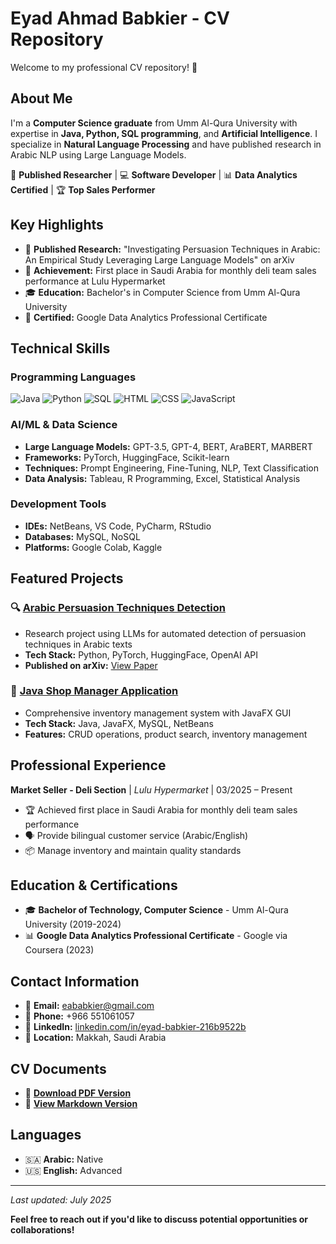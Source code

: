 # Eyad Ahmad Babkier - CV Repository

Welcome to my professional CV repository! 👋

## About Me

I'm a **Computer Science graduate** from Umm Al-Qura University with expertise in **Java, Python, SQL programming**, and **Artificial Intelligence**. I specialize in **Natural Language Processing** and have published research in Arabic NLP using Large Language Models.

🔬 **Published Researcher** | 💻 **Software Developer** | 📊 **Data Analytics Certified** | 🏆 **Top Sales Performer**

## Key Highlights

- 📄 **Published Research:** "Investigating Persuasion Techniques in Arabic: An Empirical Study Leveraging Large Language Models" on arXiv
- 🥇 **Achievement:** First place in Saudi Arabia for monthly deli team sales performance at Lulu Hypermarket
- 🎓 **Education:** Bachelor's in Computer Science from Umm Al-Qura University
- 📜 **Certified:** Google Data Analytics Professional Certificate

## Technical Skills

### Programming Languages
![Java](https://img.shields.io/badge/Java-ED8B00?style=for-the-badge&logo=java&logoColor=white)
![Python](https://img.shields.io/badge/Python-3776AB?style=for-the-badge&logo=python&logoColor=white)
![SQL](https://img.shields.io/badge/MySQL-00000F?style=for-the-badge&logo=mysql&logoColor=white)
![HTML](https://img.shields.io/badge/HTML5-E34F26?style=for-the-badge&logo=html5&logoColor=white)
![CSS](https://img.shields.io/badge/CSS3-1572B6?style=for-the-badge&logo=css3&logoColor=white)
![JavaScript](https://img.shields.io/badge/JavaScript-F7DF1E?style=for-the-badge&logo=javascript&logoColor=black)

### AI/ML & Data Science
- **Large Language Models:** GPT-3.5, GPT-4, BERT, AraBERT, MARBERT
- **Frameworks:** PyTorch, HuggingFace, Scikit-learn
- **Techniques:** Prompt Engineering, Fine-Tuning, NLP, Text Classification
- **Data Analysis:** Tableau, R Programming, Excel, Statistical Analysis

### Development Tools
- **IDEs:** NetBeans, VS Code, PyCharm, RStudio
- **Databases:** MySQL, NoSQL
- **Platforms:** Google Colab, Kaggle

## Featured Projects

### 🔍 [Arabic Persuasion Techniques Detection](link-to-repo)
- Research project using LLMs for automated detection of persuasion techniques in Arabic texts
- **Tech Stack:** Python, PyTorch, HuggingFace, OpenAI API
- **Published on arXiv:** [View Paper](https://arxiv.org/abs/2405.12884)

### 🏪 [Java Shop Manager Application](link-to-repo)
- Comprehensive inventory management system with JavaFX GUI
- **Tech Stack:** Java, JavaFX, MySQL, NetBeans
- **Features:** CRUD operations, product search, inventory management

## Professional Experience

**Market Seller - Deli Section** | *Lulu Hypermarket* | 03/2025 – Present
- 🏆 Achieved first place in Saudi Arabia for monthly deli team sales performance
- 🗣️ Provide bilingual customer service (Arabic/English)
- 📦 Manage inventory and maintain quality standards

## Education & Certifications

- 🎓 **Bachelor of Technology, Computer Science** - Umm Al-Qura University (2019-2024)
- 📊 **Google Data Analytics Professional Certificate** - Google via Coursera (2023)

## Contact Information

- 📧 **Email:** eababkier@gmail.com
- 📱 **Phone:** +966 551061057
- 🔗 **LinkedIn:** [linkedin.com/in/eyad-babkier-216b9522b](https://linkedin.com/in/eyad-babkier-216b9522b)
- 📍 **Location:** Makkah, Saudi Arabia

## CV Documents

- 📄 **[Download PDF Version](./Eyad_Babkier_CV.pdf)**
- 📝 **[View Markdown Version](./docs/Eyad_Babkier_CV.md)**

## Languages

- 🇸🇦 **Arabic:** Native
- 🇺🇸 **English:** Advanced

---

*Last updated: July 2025*

**Feel free to reach out if you'd like to discuss potential opportunities or collaborations!**
